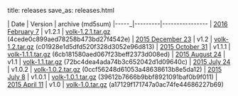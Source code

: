 title: releases
save_as: releases.html

| Date | Version | archive (md5sum)
|-----_|---------|----------------
| [2016 February 7](http://libvolk.org/release-v121.html) | v1.2.1 | [volk-1.2.1.tar.gz](http://libvolk.org/releases/volk-1.2.1.tar.gz) \(4cede0c899aed78258b473bd27f4542e\)
| [2015 December 23](http://libvolk.org/release-v12.html) | v1.2 | [volk-1.2.tar.gz](http://libvolk.org/releases/volk-1.2.tar.gz) \(c01928e1d5dfd520f328d3052e96d813\)
| [2015 October 31](http://libvolk.org/release-v111.html) | v1.1.1 | [volk-1.1.1.tar.gz](http://libvolk.org/releases/volk-1.1.1.tar.gz) \(6cb181580aed067f23beff2373d008ed\)
| [2015 August 24](http://libvolk.org/release-v11.html) | v1.1 | [volk-1.1.tar.gz](http://libvolk.org/releases/volk-1.1.tar.gz) \(72bc4dea4ada74b3c652042d1d09640c\)
| [2015 July 24](http://libvolk.org/maintenance-release-v102.html) | v1.0.2 | [volk-1.0.2.tar.gz](http://libvolk.org/releases/volk-1.0.2.tar.gz) \(0ccf56248d61053a48638613b8e5da12\)
| [2015 July 8](http://libvolk.org/maintenance-release-v101.html) | v1.0.1 | [volk-1.0.1.tar.gz](http://libvolk.org/releases/volk-1.0.1.tar.gz) \(39612b7666b9bbf8921091baf0b9f011\)
| [2015 April 11](http://libvolk.org/initial-release.html) | v1.0 | [volk-1.0.tar.gz](http://libvolk.org/releases/volk-1.0.tar.gz) \(a17129f171747a0ac74fe44686227b69\)
